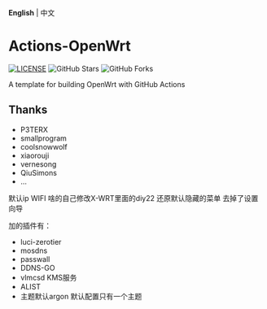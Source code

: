 **English** | 中文

# Actions-OpenWrt

[![LICENSE](https://img.shields.io/github/license/mashape/apistatus.svg?style=flat-square&label=LICENSE)](https://github.com/P3TERX/Actions-OpenWrt/blob/master/LICENSE)
![GitHub Stars](https://img.shields.io/github/stars/P3TERX/Actions-OpenWrt.svg?style=flat-square&label=Stars&logo=github)
![GitHub Forks](https://img.shields.io/github/forks/P3TERX/Actions-OpenWrt.svg?style=flat-square&label=Forks&logo=github)

A template for building OpenWrt with GitHub Actions

## Thanks

- P3TERX
- smallprogram
- coolsnowwolf
- xiaorouji
- vernesong
- QiuSimons
- ...




默认ip WIFI 啥的自己修改X-WRT里面的diy22
还原默认隐藏的菜单
去掉了设置向导

加的插件有：
- luci-zerotier
- mosdns
- passwall
- DDNS-GO
- vlmcsd  KMS服务
- ALIST
- 主题默认argon  默认配置只有一个主题 


